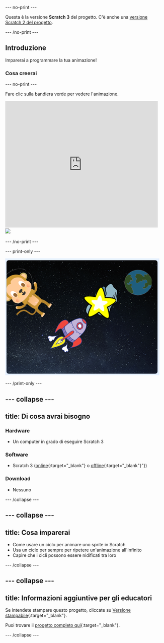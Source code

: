 --- no-print ---

Questa è la versione **Scratch 3** del progetto. C'è anche una [versione Scratch 2 del progetto](https://projects.raspberrypi.org/it-IT/projects/lost-in-space-scratch2).

--- /no-print ---

## Introduzione

Imparerai a programmare la tua animazione!

### Cosa creerai

--- no-print ---

Fare clic sulla bandiera verde per vedere l'animazione.

<div class="scratch-preview">
  <iframe allowtransparency="true" width="485" height="402" src="https://scratch.mit.edu/projects/embed/417322155/?autostart=false" frameborder="0" scrolling="no"></iframe>
  <img src="images/space-final.png">
</div>

--- /no-print ---

--- print-only ---

![Progetto completo](images/showcase_static.png)

--- /print-only ---

--- collapse ---
---
title: Di cosa avrai bisogno
---

### Hardware

- Un computer in grado di eseguire Scratch 3

### Software

- Scratch 3 ([online](http://rpf.io/scratchon){:target="_blank"} o [offline](http://rpf.io/scratchoff){:target="_blank"}"})

### Download

- Nessuno

--- /collapse ---

--- collapse ---
---
title: Cosa imparerai
---

- Come usare un ciclo per animare uno sprite in Scratch
- Usa un ciclo per sempre per ripetere un'animazione all'infinito
- Capire che i cicli possono essere nidificati tra loro

--- /collapse ---

--- collapse ---
---
title: Informazioni aggiuntive per gli educatori
---

Se intendete stampare questo progetto, cliccate su [Versione stampabile](https://projects.raspberrypi.org/it-IT/projects/lost-in-space/print){:target="_blank"}.

Puoi trovare il [progetto completo qui](http://rpf.io/p/it-IT/lost-in-space-get){:target="_blank"}.

--- /collapse ---